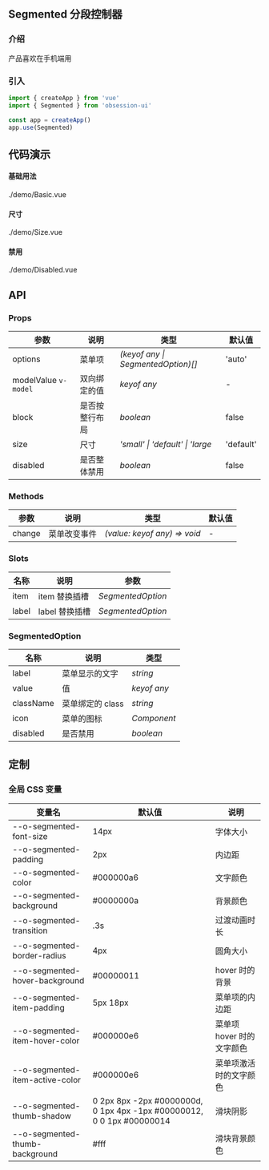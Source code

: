 <script lang="ts" setup>
import { ShareAltOutlined } from '@vicons/antd'
</script>

## Segmented 分段控制器

### 介绍

产品喜欢在手机端用

### 引入

```js
import { createApp } from 'vue'
import { Segmented } from 'obsession-ui'

const app = createApp()
app.use(Segmented)
```

## 代码演示

#### 基础用法

<demo-code transform>./demo/Basic.vue</demo-code>

#### 尺寸

<demo-code transform>./demo/Size.vue</demo-code>

#### 禁用

<demo-code transform>./demo/Disabled.vue</demo-code>

## API

### Props

| 参数      | 说明           | 类型                                                                | 默认值 |
| --------- | -------------- | ------------------------------------------------------------------- | ------ |
| options   | 菜单项       | _(keyof any \| SegmentedOption)[]_          | 'auto'     |-
| modelValue `v-model`     | 双向绑定的值   | _keyof any_           | -      |
| block   | 是否按整行布局 | _boolean_ | false      |
| size  | 尺寸       | _'small' \| 'default' \| 'large_                                                           | 'default'  |
| disabled      | 是否整体禁用       | _boolean_                                                           | false   |

### Methods

| 参数      | 说明           | 类型                                                                | 默认值 |
| --------- | -------------- | ------------------------------------------------------------------- | ------ |
| change      | 菜单改变事件       | _(value: keyof any) => void_          | -     |

### Slots

| 名称    | 说明     | 参数 |
| ------- | -------- | -------- |
| item | item 替换插槽 | _SegmentedOption_ |
| label | label 替换插槽 | _SegmentedOption_ |

### SegmentedOption

| 名称    | 说明     | 类型 |
| ------- | -------- | -------- |
| label | 菜单显示的文字 | _string_ |
| value | 值 | _keyof any_ |
| className | 菜单绑定的 class | _string_ |
| icon | 菜单的图标 | _Component_ |
| disabled | 是否禁用 | _boolean_ |

## 定制

### 全局 CSS 变量

| 变量名 | 默认值 | 说明 |
| ---- | ---- | ---- |
| --o-segmented-font-size | 14px | 字体大小 |
| --o-segmented-padding | 2px | 内边距 |
| --o-segmented-color | #000000a6 | 文字颜色 |
| --o-segmented-background | #0000000a | 背景颜色 |
| --o-segmented-transition | .3s | 过渡动画时长 |
| --o-segmented-border-radius | 4px | 圆角大小 |
| --o-segmented-hover-background | #00000011 | hover 时的背景 |
| --o-segmented-item-padding | 5px 18px | 菜单项的内边距 |
| --o-segmented-item-hover-color | #000000e6 | 菜单项 hover 时的文字颜色 |
| --o-segmented-item-active-color | #000000e6 | 菜单项激活时的文字颜色 |
| --o-segmented-thumb-shadow | 0 2px 8px -2px #0000000d, 0 1px 4px -1px #00000012, 0 0 1px #00000014 | 滑块阴影 |
| --o-segmented-thumb-background | #fff | 滑块背景颜色 |
